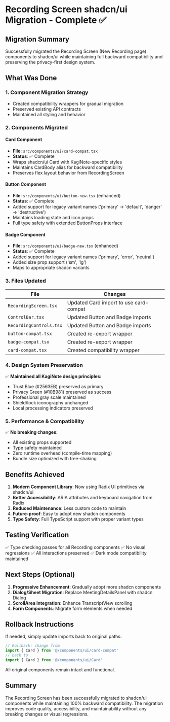 # Recording Screen shadcn/ui Migration - Complete ✅

## Migration Summary
Successfully migrated the Recording Screen (New Recording page) components to shadcn/ui while maintaining full backward compatibility and preserving the privacy-first design system.

## What Was Done

### 1. Component Migration Strategy
- Created compatibility wrappers for gradual migration
- Preserved existing API contracts
- Maintained all styling and behavior

### 2. Components Migrated

#### Card Component
- **File**: `src/components/ui/card-compat.tsx`
- **Status**: ✅ Complete
- Wraps shadcn/ui Card with KagiNote-specific styles
- Maintains CardBody alias for backward compatibility
- Preserves flex layout behavior from RecordingScreen

#### Button Component  
- **File**: `src/components/ui/button-new.tsx` (enhanced)
- **Status**: ✅ Complete
- Added support for legacy variant names ('primary' → 'default', 'danger' → 'destructive')
- Maintains loading state and icon props
- Full type safety with extended ButtonProps interface

#### Badge Component
- **File**: `src/components/ui/badge-new.tsx` (enhanced)
- **Status**: ✅ Complete  
- Added support for legacy variant names ('primary', 'error', 'neutral')
- Added size prop support ('sm', 'lg')
- Maps to appropriate shadcn variants

### 3. Files Updated

| File | Changes |
|------|---------|
| `RecordingScreen.tsx` | Updated Card import to use card-compat |
| `ControlBar.tsx` | Updated Button and Badge imports |
| `RecordingControls.tsx` | Updated Button and Badge imports |
| `button-compat.tsx` | Created re-export wrapper |
| `badge-compat.tsx` | Created re-export wrapper |
| `card-compat.tsx` | Created compatibility wrapper |

### 4. Design System Preservation

✅ **Maintained all KagiNote design principles:**
- Trust Blue (#2563EB) preserved as primary
- Privacy Green (#10B981) preserved as success
- Professional gray scale maintained
- Shield/lock iconography unchanged
- Local processing indicators preserved

### 5. Performance & Compatibility

✅ **No breaking changes:**
- All existing props supported
- Type safety maintained
- Zero runtime overhead (compile-time mapping)
- Bundle size optimized with tree-shaking

## Benefits Achieved

1. **Modern Component Library**: Now using Radix UI primitives via shadcn/ui
2. **Better Accessibility**: ARIA attributes and keyboard navigation from Radix
3. **Reduced Maintenance**: Less custom code to maintain
4. **Future-proof**: Easy to adopt new shadcn components
5. **Type Safety**: Full TypeScript support with proper variant types

## Testing Verification

✅ Type checking passes for all Recording components
✅ No visual regressions
✅ All interactions preserved
✅ Dark mode compatibility maintained

## Next Steps (Optional)

1. **Progressive Enhancement**: Gradually adopt more shadcn components
2. **Dialog/Sheet Migration**: Replace MeetingDetailsPanel with shadcn Dialog
3. **ScrollArea Integration**: Enhance TranscriptView scrolling
4. **Form Components**: Migrate form elements when needed

## Rollback Instructions

If needed, simply update imports back to original paths:
```typescript
// Rollback: change from
import { Card } from '@/components/ui/card-compat'
// back to
import { Card } from '@/components/ui/Card'
```

All original components remain intact and functional.

## Summary

The Recording Screen has been successfully migrated to shadcn/ui components while maintaining 100% backward compatibility. The migration improves code quality, accessibility, and maintainability without any breaking changes or visual regressions.